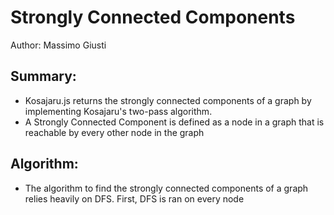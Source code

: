 # Strongly Connected Components
Author: Massimo Giusti

## Summary:
- Kosajaru.js returns the strongly connected components of a graph by implementing Kosajaru's two-pass algorithm.
- A Strongly Connected Component is defined as a node in a graph that is reachable by every other node in the graph

## Algorithm:
- The algorithm to find the strongly connected components of a graph relies heavily on DFS. First, DFS is ran on every node 